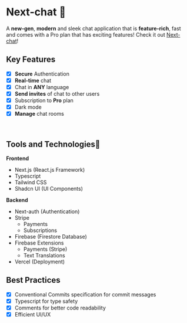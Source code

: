 # Next-chat 🚀

<!-- write a description about chat application which has pro features  -->

A **new-gen**, **modern** and sleek chat application that is **feature-rich**, fast and comes with a Pro plan that has exciting features!
Check it out [Next-chat](https://next-chat-gold.vercel.app/)!


## Key Features

- [x] **Secure** Authentication
- [x] **Real-time** chat
- [x] Chat in **ANY** language
- [x] **Send invites** of chat to other users
- [x] Subscription to **Pro** plan
- [x] Dark mode
- [x] **Manage** chat rooms

<br/>

## Tools and Technologies🚀

**Frontend**
 - Next.js (React.js Framework)
 - Typescript
 - Tailwind CSS
 - Shadcn UI (UI Components)

**Backend**
- Next-auth (Authentication)
- Stripe
  - Payments
  - Subscriptions
- Firebase (Firestore Database)
- Firebase Extensions
  - Payments (Stripe)
  - Text Translations
- Vercel (Deployment)

## Best Practices

- [x] Conventional Commits specification for commit messages
- [x] Typescript for type safety
- [x] Comments for better code readability
- [x] Efficient UI/UX
